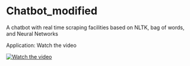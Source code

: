 # Chatbot_modified
A chatbot with real time scraping facilities based on NLTK, bag of words, and Neural Networks


Application: Watch the video

[![Watch the video](https://img.youtube.com/vi/X9ZAQYhOreQ/maxresdefault.jpg)](https://youtu.be/X9ZAQYhOreQ)

